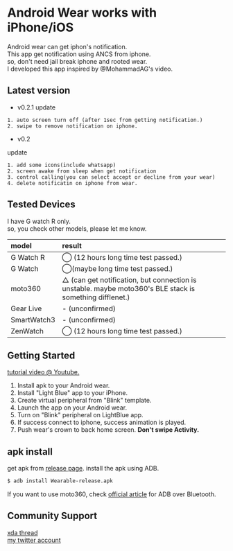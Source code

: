 Android Wear works with iPhone/iOS
===================================

Android wear can get iphon's notification.  
This app get notification using ANCS from iphone.  
so, don't need jail break iphone and rooted wear.  
I developed this app inspired by @MohammadAG's video.

Latest version
--------------
- v0.2.1
update

```
1. auto screen turn off (after 1sec from getting notification.)
2. swipe to remove notification on iphone.
```

- v0.2

update
```
1. add some icons(include whatsapp)
2. screen awake from sleep when get notification
3. control calling(you can select accept or decline from your wear)
4. delete notificatin on iphone from wear.
```

Tested Devices
--------------
I have G watch R only.  
so, you check other models, please let me know.

| model | result |
|:--    |:--     |
|G Watch R| ◯ (12 hours long time test passed.)|
|G Watch  | ◯(maybe long time test passed.)|
|moto360|△ (can get notification, but connection is unstable. maybe moto360's BLE stack is something difflenet.)|
|Gear Live| - (unconfirmed)|
|SmartWatch3| - (unconfirmed)|
|ZenWatch| ◯ (12 hours long time test passed.)|

Getting Started
---------------
[tutorial video @ Youtube.](https://www.youtube.com/watch?v=cIYe6ExIjrQ)

1. Install apk to your Android wear.
2. Install "Light Blue" app to your iPhone.
3. Create virtual peripheral from "Blink" template.  
4. Launch the app on your Android wear.
5. Turn on "Blink" peripheral on LightBlue app.
6. If success connect to iphone, success animation is played.
7. Push wear's crown to back home screen. **Don't swipe Activity.**  

apk install
---------
get apk from [release page](https://github.com/shiitakeo/android_wear_for_ios/releases).
install the apk using ADB.

```sh
$ adb install Wearable-release.apk
```

If you want to use moto360, check [official article](https://developer.android.com/training/wearables/apps/bt-debugging.html) for ADB over Bluetooth.

Community Support
-------
[xda thread](http://forum.xda-developers.com/android-wear/development/android-wear-ios-connectivity-t3052524)  
[my twitter account](https://twitter.com/shiitakeo)
